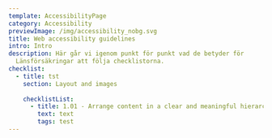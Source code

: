 ```yaml
---
template: AccessibilityPage
category: Accessibility
previewImage: /img/accessibility_nobg.svg
title: Web accessibility guidelines
intro: Intro
description: Här går vi igenom punkt för punkt vad de betyder för
  Länsförsäkringar att följa checklistorna.
checklist:
  - title: tst
    section: Layout and images
    
    checklistList:
      - title: 1.01 - Arrange content in a clear and meaningful hierarchy
        text: text
        tags: test
---
```

